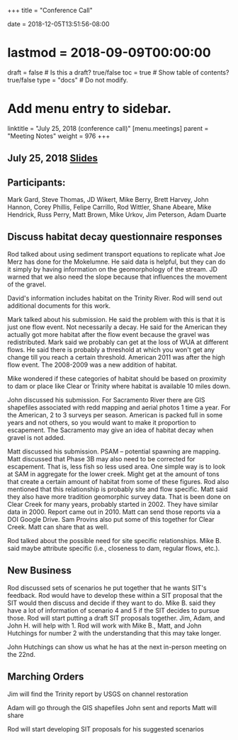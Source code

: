 +++
title = "Conference Call"

date = 2018-12-05T13:51:56-08:00
# lastmod = 2018-09-09T00:00:00

draft = false  # Is this a draft? true/false
toc = true  # Show table of contents? true/false
type = "docs"  # Do not modify.

# Add menu entry to sidebar.
linktitle = "July 25, 2018 (conference call)"
[menu.meetings]
  parent = "Meeting Notes"
  weight = 976
+++

## July 25, 2018 [Slides](https://s3-us-west-2.amazonaws.com/cvpia-meeting-slides/July+25+2018+meeting+slides.pdf)


## Participants:
Mark Gard, Steve Thomas, JD Wikert, Mike Berry, Brett Harvey, John Hannon, Corey Phillis, Felipe Carrillo, Rod Wittler, Shane Abeare, Mike Hendrick, Russ Perry, Matt Brown, Mike Urkov, Jim Peterson, Adam Duarte

## Discuss habitat decay questionnaire responses

Rod talked about using sediment transport equations to replicate what Joe Merz has done for the Mokelumne. He said data is helpful, but they can do it simply by having information on the geomorphology of the stream. JD warned that we also need the slope because that influences the movement of the gravel.

David&#39;s information includes habitat on the Trinity River. Rod will send out additional documents for this work.

Mark talked about his submission. He said the problem with this is that it is just one flow event. Not necessarily a decay. He said for the American they actually got more habitat after the flow event because the gravel was redistributed. Mark said we probably can get at the loss of WUA at different flows. He said there is probably a threshold at which you won&#39;t get any change till you reach a certain threshold. American 2011 was after the high flow event. The 2008-2009 was a new addition of habitat.

Mike wondered if these categories of habitat should be based on proximity to dam or place like Clear or Trinity where habitat is available 10 miles down.

John discussed his submission. For Sacramento River there are GIS shapefiles associated with redd mapping and aerial photos 1 time a year. For the American, 2 to 3 surveys per season. American is packed full in some years and not others, so you would want to make it proportion to escapement. The Sacramento may give an idea of habitat decay when gravel is not added.

Matt discussed his submission. PSAM – potential spawning are mapping. Matt discussed that Phase 3B may also need to be corrected for escapement. That is, less fish so less used area. One simple way is to look at SAM in aggregate for the lower creek. Might get at the amount of tons that create a certain amount of habitat from some of these figures. Rod also mentioned that this relationship is probably site and flow specific. Matt said they also have more tradition geomorphic survey data. That is been done on Clear Creek for many years, probably started in 2002. They have similar data in 2000. Report came out in 2010. Matt can send those reports via a DOI Google Drive. Sam Provins also put some of this together for Clear Creek. Matt can share that as well.

Rod talked about the possible need for site specific relationships. Mike B. said maybe attribute specific (i.e., closeness to dam, regular flows, etc.).

## New Business

Rod discussed sets of scenarios he put together that he wants SIT&#39;s feedback. Rod would have to develop these within a SIT proposal that the SIT would then discuss and decide if they want to do. Mike B. said they have a lot of information of scenario 4 and 5 if the SIT decides to pursue those. Rod will start putting a draft SIT proposals together. Jim, Adam, and John H. will help with 1. Rod will work with Mike B., Matt, and John Hutchings for number 2 with the understanding that this may take longer.

John Hutchings can show us what he has at the next in-person meeting on the 22nd.



## Marching Orders

Jim will find the Trinity report by USGS on channel restoration

Adam will go through the GIS shapefiles John sent and reports Matt will share

Rod will start developing SIT proposals for his suggested scenarios